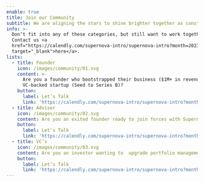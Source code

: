 ```yaml
---
enable: true
title: Join our Community
subtitle: We are aligning the stars to shine brighter together as constellations
info: >-
  Don’t fit into any of these categories, but still want to work together?
  Contact us <a
  href="https://calendly.com/supernova-intro/supernova-intro?month=2023-05"
  target="_blank">here</a>.
lists:
  - title: Founder
    icon: /images/community/01.svg
    content: >-
      Are you a founder who bootstrapped their business ($1M+ in revenues) or a
      VC-backed startup (Seed to Series B)?
    button:
      label: Let’s Talk
      link: 'https://calendly.com/supernova-intro/supernova-intro?month=2023-05'
  - title: Advisor
    icon: /images/community/02.svg
    content: Are you an exited founder ready to join forces with Supernova?
    button:
      label: Let’s Talk
      link: 'https://calendly.com/supernova-intro/supernova-intro?month=2023-05'
  - title: VC’s
    icon: /images/community/03.svg
    content: Are you an investor wanting to  upgrade portfolio management services?
    button:
      label: Let’s Talk
      link: 'https://calendly.com/supernova-intro/supernova-intro?month=2023-05'
---
```


